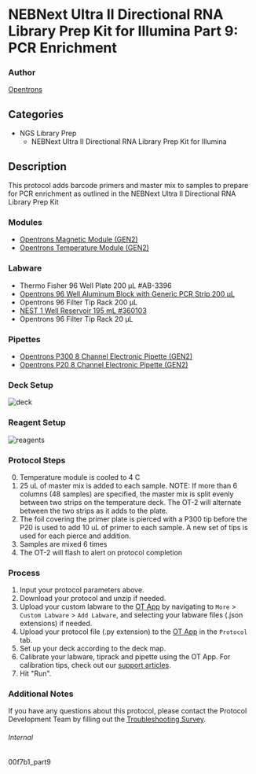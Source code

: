 # NEBNext Ultra II Directional RNA Library Prep Kit for Illumina Part 9: PCR Enrichment


### Author
[Opentrons](https://opentrons.com/)




## Categories
* NGS Library Prep
	* NEBNext Ultra II Directional RNA Library Prep Kit for Illumina


## Description
This protocol adds barcode primers and master mix to samples to prepare for PCR enrichment as outlined in the NEBNext Ultra II Directional RNA Library Prep Kit


### Modules
* [Opentrons Magnetic Module (GEN2)](https://shop.opentrons.com/magnetic-module-gen2/)
* [Opentrons Temperature Module (GEN2)](https://shop.opentrons.com/temperature-module-gen2/)


### Labware
* Thermo Fisher 96 Well Plate 200 µL #AB-3396
* [Opentrons 96 Well Aluminum Block with Generic PCR Strip 200 µL](https://shop.opentrons.com/collections/hardware-modules/products/aluminum-block-set)
* Opentrons 96 Filter Tip Rack 200 µL
* [NEST 1 Well Reservoir 195 mL #360103](http://www.cell-nest.com/page94?_l=en&product_id=102)
* Opentrons 96 Filter Tip Rack 20 µL


### Pipettes
* [Opentrons P300 8 Channel Electronic Pipette (GEN2)](https://shop.opentrons.com/8-channel-electronic-pipette/)
* [Opentrons P20 8 Channel Electronic Pipette (GEN2)](https://shop.opentrons.com/8-channel-electronic-pipette/)


### Deck Setup
![deck](https://opentrons-protocol-library-website.s3.amazonaws.com/custom-README-images/00f7b1/Part+9/deck.png)


### Reagent Setup
![reagents](https://opentrons-protocol-library-website.s3.amazonaws.com/custom-README-images/00f7b1/Part+9/reagents.png)


### Protocol Steps
0. Temperature module is cooled to 4 C
1. 25 uL of master mix is added to each sample. NOTE: If more than 6 columns (48 samples) are specified, the master mix is split evenly between two strips on the temperature deck. The OT-2 will alternate between the two strips as it adds to the plate.
2. The foil covering the primer plate is pierced with a P300 tip before the P20 is used to add 10 uL of primer to each sample. A new set of tips is used for each pierce and addition.
3. Samples are mixed 6 times
4. The OT-2 will flash to alert on protocol completion


### Process
1. Input your protocol parameters above.
2. Download your protocol and unzip if needed.
3. Upload your custom labware to the [OT App](https://opentrons.com/ot-app) by navigating to `More` > `Custom Labware` > `Add Labware`, and selecting your labware files (.json extensions) if needed.
4. Upload your protocol file (.py extension) to the [OT App](https://opentrons.com/ot-app) in the `Protocol` tab.
5. Set up your deck according to the deck map.
6. Calibrate your labware, tiprack and pipette using the OT App. For calibration tips, check out our [support articles](https://support.opentrons.com/en/collections/1559720-guide-for-getting-started-with-the-ot-2).
7. Hit "Run".


### Additional Notes
If you have any questions about this protocol, please contact the Protocol Development Team by filling out the [Troubleshooting Survey](https://protocol-troubleshooting.paperform.co/).


###### Internal
00f7b1_part9
